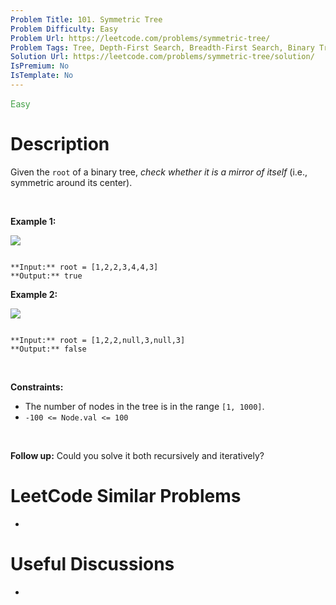 ```yaml
---
Problem Title: 101. Symmetric Tree
Problem Difficulty: Easy
Problem Url: https://leetcode.com/problems/symmetric-tree/
Problem Tags: Tree, Depth-First Search, Breadth-First Search, Binary Tree
Solution Url: https://leetcode.com/problems/symmetric-tree/solution/
IsPremium: No
IsTemplate: No
---
```


<span style="color: rgb(67, 160, 71);">Easy</span>

# Description

Given the `root` of a binary tree, *check whether it is a mirror of itself* (i.e., symmetric around its center).


 


**Example 1:**


![](https://assets.leetcode.com/uploads/2021/02/19/symtree1.jpg)

```

**Input:** root = [1,2,2,3,4,4,3]
**Output:** true

```

**Example 2:**


![](https://assets.leetcode.com/uploads/2021/02/19/symtree2.jpg)

```

**Input:** root = [1,2,2,null,3,null,3]
**Output:** false

```

 


**Constraints:**


* The number of nodes in the tree is in the range `[1, 1000]`.
* `-100 <= Node.val <= 100`


 


**Follow up:** Could you solve it both recursively and iteratively?

# LeetCode Similar Problems

- []()

# Useful Discussions

- []()
